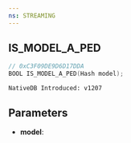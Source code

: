 ```yaml
---
ns: STREAMING
---
```

## IS_MODEL_A_PED

```c
// 0xC3F09DE9D6D17DDA
BOOL IS_MODEL_A_PED(Hash model);
```

```
NativeDB Introduced: v1207
```

## Parameters
* **model**:
